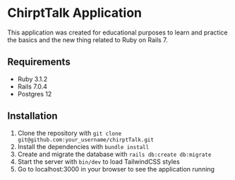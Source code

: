 # ChirptTalk Application

This application was created for educational purposes to learn and practice the basics and the new thing related to Ruby on Rails 7.

## Requirements

- Ruby 3.1.2
- Rails 7.0.4
- Postgres 12

## Installation

1. Clone the repository with `git clone git@github.com:your_username/chirptTalk.git`
2. Install the dependencies with `bundle install`
3. Create and migrate the database with `rails db:create db:migrate`
5. Start the server with `bin/dev` to load TailwindCSS styles
6. Go to localhost:3000 in your browser to see the application running
